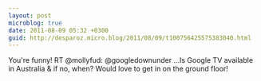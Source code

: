 ```yaml
---
layout: post
microblog: true
date: 2011-08-09 05:32 +0300
guid: http://desparoz.micro.blog/2011/08/09/t100756425575383040.html
---
```

You're funny! RT @mollyfud: @googledownunder ...Is Google TV available in Australia &amp; if no, when? Would love to get in on the ground floor!
